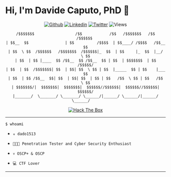 <h1 align="center">  <h1> Hi, I'm Davide Caputo, PhD 👋 </h1>

<div align="center">

[![Github](https://img.shields.io/badge/-Github-000?style=flat&logo=Github&logoColor=white)](https://github.com/dad01513)
[![Linkedin](https://img.shields.io/badge/-LinkedIn-blue?style=flat&logo=Linkedin&logoColor=white)](https://www.linkedin.com/in/davide-caputo/)
[![Twitter](https://img.shields.io/twitter/follow/dado_1513?style=social)](https://twitter.com/Dado_1513)
![Views](https://komarev.com/ghpvc/?username=Dado1513&color=brightgreen)

</div>
<div align="center">

  ```
/$$$$$$$                  /$$            /$$   /$$$$$$$   /$$    /$$$$$$ 
| $$__  $$                | $$          /$$$$  | $$____/ /$$$$   /$$__  $$
| $$  \ $$  /$$$$$$   /$$$$$$$  /$$$$$$|_  $$  | $$     |_  $$  |__/  \ $$
| $$  | $$ |____  $$ /$$__  $$ /$$__  $$ | $$  | $$$$$$$  | $$     /$$$$$/
| $$  | $$  /$$$$$$$| $$  | $$| $$  \ $$ | $$  |_____  $$ | $$    |___  $$
| $$  | $$ /$$__  $$| $$  | $$| $$  | $$ | $$   /$$  \ $$ | $$   /$$  \ $$
| $$$$$$$/|  $$$$$$$|  $$$$$$$|  $$$$$$//$$$$$$|  $$$$$$//$$$$$$|  $$$$$$/
|_______/  \_______/ \_______/ \______/|______/ \______/|______/ \______/    

```
</div>


<div align="center">
  <a href="https://app.hackthebox.com/profile/580421"> <img src="https://www.hackthebox.eu/badge/image/580421"  alt="Hack The Box">  </a>
</div>
<hr>


```$ whoami```

 - ```☣️ dado1513```
  
 - ```👨🏻‍💻 Penetration Tester and Cyber Security Enthusiast```

 - ```💀 OSCP+ & OSCP ```

 - ```💻 CTF Lover```  <!--[![CTFtime](https://shields.io/badge/-CTF-05122A?style=flat&logo=CTF)](https://ctftime.org/user/28094)-->



<hr>
<!--
<div>
  <img width="45%" src="https://github-readme-stats-eight-theta.vercel.app/api?username=Dado1513&show_icons=true&theme=dark&include_all_commits=true&count_private=true" />
  <img align="right" width="45%" src="https://github-readme-stats.vercel.app/api/top-langs/?username=dado1513&hide=html,Jupyter%20Notebook,PHP&langs_count=8&layout=compact&theme=dark&exclude_repo=IoT-Security-awesome"/>
</div>
-->



<!--<h3> 🛠 &nbsp;Skills </h3>-->

<!--![Python](https://img.shields.io/badge/Python-14354C?style=flat&logo=python&logoColor=white)&nbsp;
![Android](https://img.shields.io/badge/Android-3DDC84?style=flat&logo=android&logoColor=white)&nbsp;
![Android](https://img.shields.io/badge/Android_Reversing-3DDC84?style=flat&logo=android&logoColor=white)&nbsp;-->
<!--![iOS](https://img.shields.io/badge/iOS_Reversing-000000?style=flat&logo=ios&logoColor=white)&nbsp;-->


<!--![Java](https://img.shields.io/badge/Java-ED8B00?style=flat&logo=java&logoColor=white)&nbsp;
![Kotlin](https://img.shields.io/badge/Kotlin-0095D5?&style=flat&logo=kotlin&logoColor=white)&nbsp;
![Rust](https://img.shields.io/badge/Rust-000000?style=flat&logo=rust&logoColor=white)&nbsp;
![C](https://img.shields.io/badge/C-00599C?style=flat&logo=c&logoColor=white)&nbsp;
![C++](https://img.shields.io/badge/C%2B%2B-00599C?style=flat&logo=c%2B%2B&logoColor=white)&nbsp;-->
<!--![JavaScript](https://img.shields.io/badge/JavaScript-F7DF1E?style=flat&logo=javascript&logoColor=black)&nbsp;-->


<!--
![GitHub](https://img.shields.io/badge/-GitHub-05122A?style=flat&logo=github)&nbsp;
![Git](https://img.shields.io/badge/-Git-F05032?style=flat&logo=git&logoColor=white)&nbsp;
![MongoDB](https://img.shields.io/badge/MongoDB-4EA94B?style=flat&logo=mongodb&logoColor=white)&nbsp;
![Docker](https://img.shields.io/badge/-Docker-46a2f1?style=flat&logo=docker&logoColor=white)&nbsp;
![Ubuntu](https://img.shields.io/badge/Ubuntu-E95420?style=flat&logo=ubuntu&logoColor=white)&nbsp;
-->




<!--
**Dado1513/Dado1513** is a ✨ _special_ ✨ repository because its `README.md` (this file) appears on your GitHub profile.
![Github](https://github-profile-trophy.vercel.app/?username=Dado1513)


Here are some ideas to get you started:

- 🔭 I’m currently working on ...
- 🌱 I’m currently learning ...
- 👯 I’m looking to collaborate on ...
- 🤔 I’m looking for help with ...
- 💬 Ask me about ...
- 📫 How to reach me: ...
- 😄 Pronouns: ...
- ⚡ Fun fact: ...
-->
